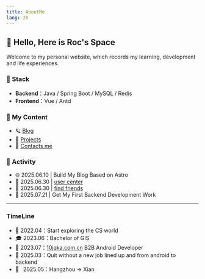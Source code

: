 ```yaml
---
title: AboutMe
lang: zh
---
```


## 👋 Hello, Here is Roc's Space

Welcome to my personal website, which records my learning, development and life experiences.

### 🤖 Stack

- **Backend**：Java / Spring Boot / MySQL / Redis
- **Frontend**：Vue / Antd

### 📂 My Content

- 🪐 [Blog](/)
- 🎯 [Projects](https://github.com/roc80/)
- 📡 [Contacts me](mailto:lipeng_8080@163.com)

### 🚀 Activity

- 🌐 2025.06.10 | Build My Blog Based on Astro
- 🎯 2025.06.30 | [user center](https://user.rocli.cn/)
- 🎯 2025.06.30 | [find friends](https://find-friends.rocli.cn/)
- 💼 2025.07.21 | Get My First Backend Development Work

---

### TimeLine

- 🌱 2022.04：Start exploring the CS world
- 🎓 2023.06：Bachelor of GIS
- 💼 2023.07：[10jqka.com.cn](https://www.10jqka.com.cn/) B2B Android Developer
- 🧭 2025.03：Quit without a new job lined up and from android to backend
- 📍&ensp;  2025.05：Hangzhou -> Xian
